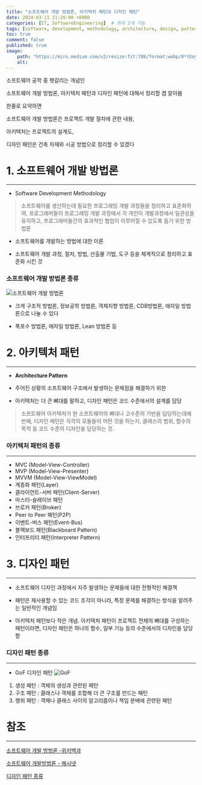 ```yaml
---
title: "소프트웨어 개발 방법론, 아키텍처 패턴과 디자인 패턴"
date: 2024-03-11 21:29:00 +0900
categories: [IT, SoftwareEngineering]  # 최대 2개 가능
tags: [software, development, methodology, architecture, design, pattern, agile]     # 태그는 항상 소문자로 작성할 것
toc: true
comment: false
published: true
image:
    path: "https://miro.medium.com/v2/resize:fit:786/format:webp/0*tEoy2PYBY7T95JyL."
    alt: 
---
```


소프트웨어 공학 중 햇갈리는 개념인

소프트웨어 개발 방법론, 아키텍처 패턴과 디자인 패턴에 대해서 정리할 겸 알아봄

한줄로 요약하면 

소프트웨어 개발 방법론은 프로젝트 개발 절차에 관한 내용, 

아키텍처는 프로젝트의 설계도, 

디자인 패턴은 건축 자재와 시공 방법으로 정리할 수 있겠다


# 1. 소프트웨어 개발 방법론
---
- Software Development Methodology

> 소프트웨어를 생산하는데 필요한 프로그래밍 개발 과정들을 정리하고 표준화하여,    프로그래머들이 프로그래밍 개발 과정에서 각 개인이 개발과정에서 일관성을 유지하고,    프로그래머들간의 효과적인 협업이 이루어질 수 있도록 돕기 위한 방법론   

- 소프트웨어를 개발하는 방법에 대한 이론

- 소프트웨어 개발 과정, 절차, 방법, 산출물 기법, 도구 등을 체계적으로 정리하고 표준화 시킨 것

### 소프트웨어 개발 방법론 종류

![소프트웨어 개발 방법론](https://velog.velcdn.com/images%2Fwith667800%2Fpost%2Fc2919853-713b-4938-9c16-4c4561645d9c%2F%EA%B0%9C%EB%B0%9C%EB%B0%A9%EB%B2%95%EB%A1%A0%EC%A2%85%EB%A5%98.png)

- 크게 구조적 방법론, 정보공학 방법론, 객체지향 방법론, CDB방법론, 애자일 방법론으로 나눌 수 있다

- 폭포수 방법론, 애자일 방법론, Lean 방법론 등


# 2.  아키텍처 패턴
---
- **Architecture Pattern**

- 주어진 상황의 소프트웨어 구조에서 발생하는 문제점을 해결하기 위한 

- 아키텍처는 더 큰 뼈대를 말하고, 디자인 패턴은 코드 수준에서의 설계를 담당

> 소프트웨어 아키텍처가 한 소프트웨어의 뼈대나 고수준의 기반을 담당하는데에 반해, 디자인 패턴은 각각의 모듈들이 어떤 것을 하는지, 클래스의 범위, 함수의 목적 등 코드 수준의 디자인을 담당하는 것.

### 아키텍처 패턴의 종류
---
- MVC (Model-View-Controller)
- MVP (Model-View-Presenter)
- MVVM (Model-View-ViewModel)
- 계층화 패턴(Layer)
- 클라이언트-서버 패턴(Client-Server)
- 마스터-슬레이브 패턴
- 브로커 패턴(Broker)
- Peer to Peer 패턴(P2P)
- 이벤트-버스 패턴(Event-Bus)
- 블랙보드 패턴(Blackboard Pattern)
- 인터프리터 패턴(Interpreter Pattern)

# 3. 디자인 패턴
---
- 소프트웨어 디자인 과정에서 자주 발생하는 문제들에 대한 전형적인 해결책

- 패턴은 재사용할 수 있는 코드 조각이 아니라, 특정 문제를 해결하는 방식을 알려주는 일반적인 개념임

- 아키텍처 패턴보다 작은 개념. 아키텍처 패턴이 프로젝트 전체의 뼈대를 구성하는 패턴이라면, 디자인 패턴은 하나의 함수, 일부 기능 등의 수준에서의 디자인을 담당함

### 디자인 패턴 종류
---
- GoF 디자인 패턴
![GoF](https://www.hanbit.co.kr/data/editor/20220322095652_pfcyauyg.png)

1. 생성 패턴 : 객체의 생성과 관련된 패턴
2. 구조 패턴 : 클래스나 객체를 조합해 더 큰 구조를 만드는 패턴
3. 행위 패턴 : 객체나 클래스 사이의 알고리즘이나 책임 분배에 관련된 패턴

# 참조
---
[소프트웨어 개발 방법론 -위키백과](https://ko.wikipedia.org/wiki/%EC%86%8C%ED%94%84%ED%8A%B8%EC%9B%A8%EC%96%B4_%EA%B0%9C%EB%B0%9C_%EB%B0%A9%EB%B2%95%EB%A1%A0#:~:text=%EC%86%8C%ED%94%84%ED%8A%B8%EC%9B%A8%EC%96%B4%20%EA%B0%9C%EB%B0%9C%20%EB%B0%A9%EB%B2%95%EB%A1%A0%EC%9D%80%20%EC%86%8C%ED%94%84%ED%8A%B8%EC%9B%A8%EC%96%B4,%EC%9E%88%EB%8F%84%EB%A1%9D%20%EB%8F%95%EA%B8%B0%20%EC%9C%84%ED%95%9C%20%EB%B0%A9%EB%B2%95%EB%A1%A0%EC%9D%B4%EB%8B%A4.)   

[소프트웨어 개발방법론 - 해시넷](http://wiki.hash.kr/index.php/%EC%86%8C%ED%94%84%ED%8A%B8%EC%9B%A8%EC%96%B4_%EA%B0%9C%EB%B0%9C%EB%B0%A9%EB%B2%95%EB%A1%A0)   

[디자인 패턴 종류](https://gmlwjd9405.github.io/2018/07/06/design-pattern.html)